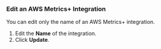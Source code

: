 ### Edit an AWS Metrics+ Integration

You can edit only the name of an AWS Metrics+ integration.

1. Edit the **Name** of the integration.
2. Click **Update**. 
